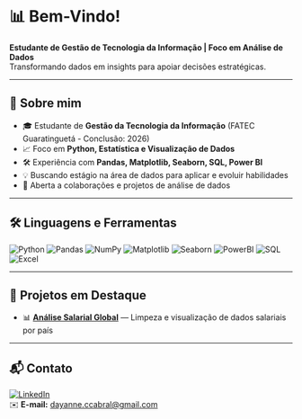 # 📊 Bem-Vindo!

**Estudante de Gestão de Tecnologia da Informação | Foco em Análise de Dados**  
Transformando dados em insights para apoiar decisões estratégicas.  

---

## 🚀 Sobre mim
- 🎓 Estudante de **Gestão da Tecnologia da Informação** (FATEC Guaratinguetá - Conclusão: 2026)
- 📈 Foco em **Python, Estatística e Visualização de Dados**
- 🛠 Experiência com **Pandas, Matplotlib, Seaborn, SQL, Power BI**
- 💡 Buscando estágio na área de dados para aplicar e evoluir habilidades
- 🤝 Aberta a colaborações e projetos de análise de dados

---

## 🛠 Linguagens e Ferramentas
![Python](https://img.shields.io/badge/Python-3776AB?style=for-the-badge&logo=python&logoColor=white)
![Pandas](https://img.shields.io/badge/Pandas-150458?style=for-the-badge&logo=pandas&logoColor=white)
![NumPy](https://img.shields.io/badge/Numpy-013243?style=for-the-badge&logo=numpy&logoColor=white)
![Matplotlib](https://img.shields.io/badge/Matplotlib-00457C?style=for-the-badge&logo=plotly&logoColor=white)
![Seaborn](https://img.shields.io/badge/Seaborn-5A5A5A?style=for-the-badge)
![PowerBI](https://img.shields.io/badge/Power%20BI-F2C811?style=for-the-badge&logo=power-bi&logoColor=black)
![SQL](https://img.shields.io/badge/SQL-336791?style=for-the-badge&logo=postgresql&logoColor=white)
![Excel](https://img.shields.io/badge/Excel-217346?style=for-the-badge&logo=microsoft-excel&logoColor=white)

---

## 📂 Projetos em Destaque
- 📊 [**Análise Salarial Global**](https://github.com/Anne-Day/Imersao-de-Dados-com-a-Alura) — Limpeza e visualização de dados salariais por país  

---

## 📬 Contato
[![LinkedIn](https://img.shields.io/badge/LinkedIn-0077B5?style=for-the-badge&logo=linkedin&logoColor=white)](https://www.linkedin.com/in/dayanne-cabral-6029242a0)  
✉️ **E-mail:** dayanne.ccabral@gmail.com




